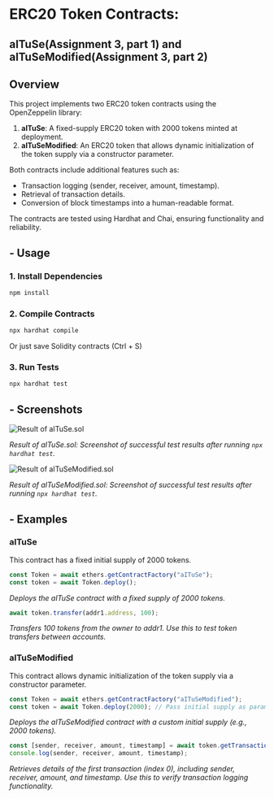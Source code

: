 # ERC20 Token Contracts: 
## aITuSe(Assignment 3, part 1) and aITuSeModified(Assignment 3, part 2)

## Overview
This project implements two ERC20 token contracts using the OpenZeppelin library:
1. **aITuSe**: A fixed-supply ERC20 token with 2000 tokens minted at deployment.
2. **aITuSeModified**: An ERC20 token that allows dynamic initialization of the token supply via a constructor parameter.

Both contracts include additional features such as:
- Transaction logging (sender, receiver, amount, timestamp).
- Retrieval of transaction details.
- Conversion of block timestamps into a human-readable format.

The contracts are tested using Hardhat and Chai, ensuring functionality and reliability.

## - Usage

### 1. Install Dependencies
```powershell
npm install
```
### 2. Compile Contracts
```powershell
npx hardhat compile 
```
Or just save Solidity contracts (Ctrl + S)
### 3. Run Tests
```powershell
npx hardhat test
```

## - Screenshots

![Result of aITuSe.sol](https://github.com/user-attachments/assets/2a350c2a-2005-4ecd-b067-3bbc5c7cf25c)

*Result of aITuSe.sol: Screenshot of successful test results after running `npx hardhat test`.*

![Result of aITuSeModified.sol](https://github.com/user-attachments/assets/c07e2202-a4f1-48fc-a514-bde164a9bc39)

*Result of aITuSeModified.sol: Screenshot of successful test results after running `npx hardhat test`.*

## - Examples
### aITuSe
This contract has a fixed initial supply of 2000 tokens.
```javascript
const Token = await ethers.getContractFactory("aITuSe");
const token = await Token.deploy();
```
*Deploys the aITuSe contract with a fixed supply of 2000 tokens.*

```javascript
await token.transfer(addr1.address, 100);
```
*Transfers 100 tokens from the owner to addr1. Use this to test token transfers between accounts.*
### aITuSeModified
This contract allows dynamic initialization of the token supply via a constructor parameter.
```javascript
const Token = await ethers.getContractFactory("aITuSeModified");
const token = await Token.deploy(2000); // Pass initial supply as parameter
```
*Deploys the aITuSeModified contract with a custom initial supply (e.g., 2000 tokens).*

```javascript
const [sender, receiver, amount, timestamp] = await token.getTransaction(0);
console.log(sender, receiver, amount, timestamp);
```
*Retrieves details of the first transaction (index 0), including sender, receiver, amount, and timestamp. Use this to verify transaction logging functionality.*
